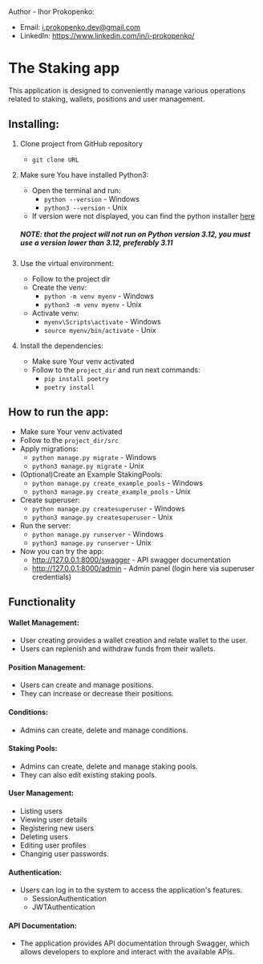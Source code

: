 Author - Ihor Prokopenko:
 - Email: i.prokopenko.dev@gmail.com
 - LinkedIn: https://www.linkedin.com/in/i-prokopenko/

# The Staking app

This application is designed to conveniently manage various operations related to staking, wallets, positions and user management.

## Installing:

1. Clone project from GitHub repository
    - `git clone URL`

2. Make sure You have installed Python3:
    - Open the terminal and run:
         - `python --version` - Windows
         - `python3 --version` - Unix
    - If version were not displayed, you can find the python installer [here](https://www.python.org/downloads/)
   
   ##### NOTE: that the project will not run on Python version 3.12, you must use a version lower than 3.12, preferably 3.11

3. Use the virtual environment:
    - Follow to the project dir
    - Create the venv:
         - `python -m venv myenv` - Windows
         - `python3 -m venv myenv` - Unix
    - Activate venv:
         - `myenv\Scripts\activate` - Windows
         - `source myenv/bin/activate` - Unix
4. Install the dependencies:
    - Make sure Your venv activated
    - Follow to the `project_dir` and run next commands:
         - `pip install poetry`
         - `poetry install`

## How to run the app:
- Make sure Your venv activated
- Follow to the `project_dir/src`
- Apply migrations:
     - `python manage.py migrate` - Windows
     - `python3 manage.py migrate` - Unix
- (Optional)Create an Example StakingPools:
     - `python manage.py create_example_pools` - Windows
     - `python3 manage.py create_example_pools` - Unix
- Create superuser:
     - `python manage.py createsuperuser` - Windows
     - `python3 manage.py createsuperuser` - Unix
- Run the server:
     - `python manage.py runserver` - Windows
     - `python3 manage.py runserver` - Unix
- Now you can try the app:
     - http://127.0.0.1:8000/swagger - API swagger documentation
     - http://127.0.0.1:8000/admin - Admin panel (login here via superuser credentials)

## Functionality
#### Wallet Management:
 - User creating provides a wallet creation and relate wallet to the user.
 - Users can replenish and withdraw funds from their wallets.

#### Position Management:
 - Users can create and manage positions. 
 - They can increase or decrease their positions.

#### Conditions:
 - Admins can create, delete and manage conditions.

#### Staking Pools:
 - Admins can create, delete and manage staking pools. 
 - They can also edit existing staking pools.

#### User Management:
 - Listing users
 - Viewing user details
 - Registering new users
 - Deleting users
 - Editing user profiles
 - Changing user passwords.

#### Authentication:
 - Users can log in to the system to access the application's features.
      - SessionAuthentication
      - JWTAuthentication

#### API Documentation:

 - The application provides API documentation through Swagger, which allows developers to explore and interact with the available APIs.
